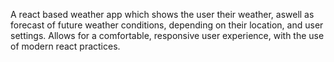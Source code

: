  A react based weather app which shows the user their weather, aswell as forecast of future weather conditions, depending on their location, and user settings. Allows for a comfortable, responsive user experience, with the use of modern react practices. 

